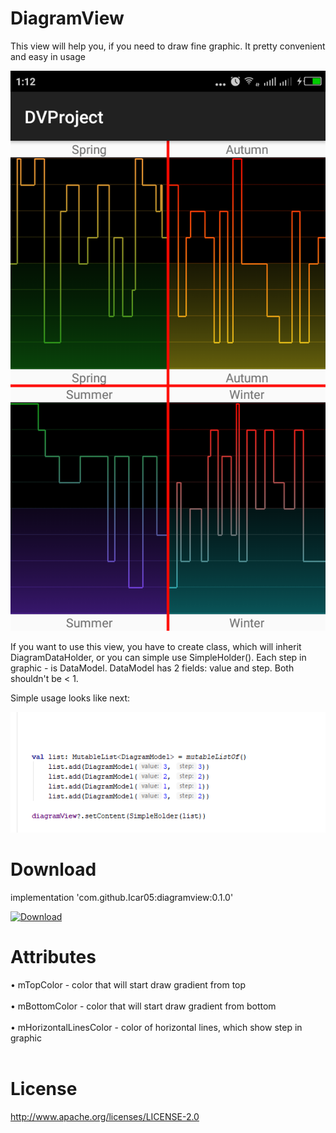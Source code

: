 # DiagramView
This view will help you, if you need to draw fine graphic. It pretty convenient and easy in
usage

![alt text](https://github.com/Icar05/DiagramView/blob/master/image.png)

If you want to use this view, you have to create class, which will inherit DiagramDataHolder,
or you can simple use SimpleHolder(). Each step in graphic - is DataModel. DataModel has 2
fields: value and step. Both shouldn't be < 1.

Simple usage looks like next:
       
![alt text](https://github.com/Icar05/DiagramView/blob/master/usage_info.png)


# Download
implementation 'com.github.Icar05:diagramview:0.1.0' <br>

[ ![Download](https://api.bintray.com/packages/icar05/diagramview/DiagramView/images/download.svg) ](https://bintray.com/icar05/diagramview/DiagramView/_latestVersion)
# Attributes

  • mTopColor - color that will start draw gradient from top <br><br>
  • mBottomColor - color that will start draw gradient from bottom <br><br>
  • mHorizontalLinesColor - color of horizontal lines, which show step in graphic <br><br>

# License

http://www.apache.org/licenses/LICENSE-2.0
